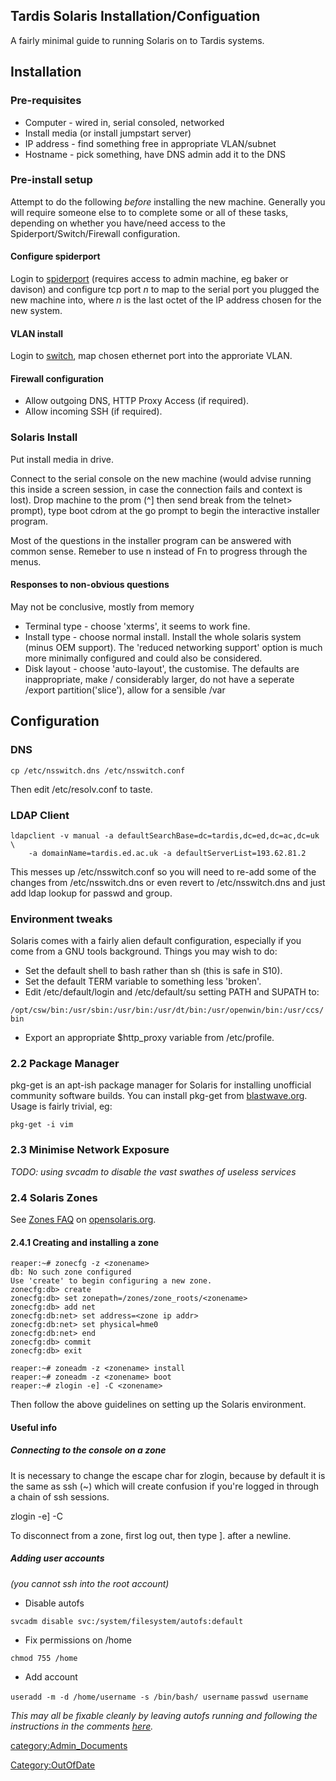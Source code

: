 ## Tardis Solaris Installation/Configuation

A fairly minimal guide to running Solaris on to Tardis systems.

## Installation

### Pre-requisites

-   Computer - wired in, serial consoled, networked
-   Install media (or install jumpstart server)
-   IP address - find something free in appropriate VLAN/subnet
-   Hostname - pick something, have DNS admin add it to the DNS

### Pre-install setup

Attempt to do the following *before* installing the new machine.
Generally you will require someone else to to complete some or all of
these tasks, depending on whether you have/need access to the
Spiderport/Switch/Firewall configuration.

#### Configure spiderport

Login to
[spiderport](http://www.tardis.ed.ac.uk/admin/systems/spiderport.html)
(requires access to admin machine, eg baker or davison) and configure
tcp port *n* to map to the serial port you plugged the new machine into,
where *n* is the last octet of the IP address chosen for the new system.

#### VLAN install

Login to [switch](http://www.tardis.ed.ac.uk/admin/net), map chosen
ethernet port into the approriate VLAN.

#### Firewall configuration

-   Allow outgoing DNS, HTTP Proxy Access (if required).
-   Allow incoming SSH (if required).

### Solaris Install

Put install media in drive.

Connect to the serial console on the new machine (would advise running
this inside a screen session, in case the connection fails and context
is lost). Drop machine to the prom (^\] then send break from the telnet>
prompt), type boot cdrom at the go prompt to begin the interactive
installer program.

Most of the questions in the installer program can be answered with
common sense. Remeber to use <esc>n instead of Fn to progress through
the menus.

#### Responses to non-obvious questions

May not be conclusive, mostly from memory

-   Terminal type - choose 'xterms', it seems to work fine.
-   Install type - choose normal install. Install the whole solaris
    system (minus OEM support). The 'reduced networking support' option
    is much more minimally configured and could also be considered.
-   Disk layout - choose 'auto-layout', the customise. The defaults are
    inappropriate, make / considerably larger, do not have a seperate
    /export partition('slice'), allow for a sensible /var

## Configuration

### DNS

    cp /etc/nsswitch.dns /etc/nsswitch.conf

Then edit /etc/resolv.conf to taste.

### LDAP Client

    ldapclient -v manual -a defaultSearchBase=dc=tardis,dc=ed,dc=ac,dc=uk \
        -a domainName=tardis.ed.ac.uk -a defaultServerList=193.62.81.2

This messes up /etc/nsswitch.conf so you will need to re-add some of the
changes from /etc/nsswitch.dns or even revert to /etc/nsswitch.dns and
just add ldap lookup for passwd and group.

### Environment tweaks

Solaris comes with a fairly alien default configuration, especially if
you come from a GNU tools background. Things you may wish to do:

-   Set the default shell to bash rather than sh (this is safe in S10).
-   Set the default TERM variable to something less 'broken'.
-   Edit /etc/default/login and /etc/default/su setting PATH and SUPATH
    to:

`/opt/csw/bin:/usr/sbin:/usr/bin:/usr/dt/bin:/usr/openwin/bin:/usr/ccs/bin`

-   Export an appropriate $http_proxy variable from /etc/profile.

### 2.2 Package Manager

pkg-get is an apt-ish package manager for Solaris for installing
unofficial community software builds. You can install pkg-get from
[blastwave.org](http://www.blastwave.org/howto.html). Usage is fairly
trivial, eg:

`pkg-get -i vim`

### 2.3 Minimise Network Exposure

*TODO: using svcadm to disable the vast swathes of useless services*

### 2.4 Solaris Zones

See [Zones
FAQ](http://www.opensolaris.org/os/community/zones/faq/#sa_create) on
[opensolaris.org](http://www.opensolaris.org/).

#### 2.4.1 Creating and installing a zone

    reaper:~# zonecfg -z <zonename>
    db: No such zone configured
    Use 'create' to begin configuring a new zone.
    zonecfg:db> create
    zonecfg:db> set zonepath=/zones/zone_roots/<zonename>
    zonecfg:db> add net
    zonecfg:db:net> set address=<zone ip addr>
    zonecfg:db:net> set physical=hme0
    zonecfg:db:net> end
    zonecfg:db> commit
    zonecfg:db> exit

    reaper:~# zoneadm -z <zonename> install
    reaper:~# zoneadm -z <zonename> boot
    reaper:~# zlogin -e] -C <zonename>

Then follow the above guidelines on setting up the Solaris environment.

#### Useful info

##### Connecting to the console on a zone

It is necessary to change the escape char for zlogin, because by default
it is the same as ssh (\~) which will create confusion if you're logged
in through a chain of ssh sessions.

zlogin -e\] -C <zonename>

To disconnect from a zone, first log out, then type \]. after a newline.

##### Adding user accounts

*(you cannot ssh into the root account)*

-   Disable autofs

`svcadm disable svc:/system/filesystem/autofs:default`

-   Fix permissions on /home

`chmod 755 /home`

-   Add account

`useradd -m -d /home/username -s /bin/bash/ username` `passwd username`

*This may all be fixable cleanly by leaving autofs running and following
the instructions in the comments
[here](http://www.oreillynet.com/onlamp/blog/2006/03/solaris_first_install.html).*

[category:Admin_Documents](category:Admin_Documents "wikilink")

[Category:OutOfDate](Category:OutOfDate "wikilink")